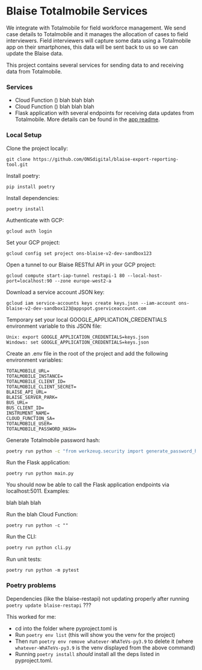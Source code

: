 # Blaise Totalmobile Services

We integrate with Totalmobile for field workforce management. We send case details to Totalmobile and it manages the allocation of cases to field interviewers. Field interviewers will capture some data using a Totalmobile app on their smartphones, this data will be sent back to us so we can update the Blaise data.

This project contains several services for sending data to and receiving data from Totalmobile.

### Services

- Cloud Function () blah blah blah
- Cloud Function () blah blah blah
- Flask application with several endpoints for receiving data updates from Totalmobile. More details can be found in the [app readme](app/README.md).

### Local Setup

Clone the project locally:
```shell
git clone https://github.com/ONSdigital/blaise-export-reporting-tool.git
```

Install poetry:
```shell
pip install poetry
```

Install dependencies:
```shell
poetry install
```

Authenticate with GCP:
```shell
gcloud auth login
```

Set your GCP project:
```shell
gcloud config set project ons-blaise-v2-dev-sandbox123
```

Open a tunnel to our Blaise RESTful API in your GCP project:
```shell
gcloud compute start-iap-tunnel restapi-1 80 --local-host-port=localhost:90 --zone europe-west2-a
```

Download a service account JSON key:
```
gcloud iam service-accounts keys create keys.json --iam-account ons-blaise-v2-dev-sandbox123@appspot.gserviceaccount.com
```

Temporary set your local GOOGLE_APPLICATION_CREDENTIALS environment variable to this JSON file:
```
Unix: export GOOGLE_APPLICATION_CREDENTIALS=keys.json
Windows: set GOOGLE_APPLICATION_CREDENTIALS=keys.json
```

Create an .env file in the root of the project and add the following environment variables:
```
TOTALMOBILE_URL=
TOTALMOBILE_INSTANCE=
TOTALMOBILE_CLIENT_ID=
TOTALMOBILE_CLIENT_SECRET=
BLAISE_API_URL=
BLAISE_SERVER_PARK=
BUS_URL=
BUS_CLIENT_ID=
INSTRUMENT_NAME=
CLOUD_FUNCTION_SA=
TOTALMOBILE_USER=
TOTALMOBILE_PASSWORD_HASH=
```

Generate Totalmobile password hash:
```sh
poetry run python -c "from werkzeug.security import generate_password_hash; print(generate_password_hash('blah'))"
```

Run the Flask application:
```shell
poetry run python main.py
```

You should now be able to call the Flask application endpoints via localhost:5011. Examples:

blah blah blah

Run the blah Cloud Function:
```shell
poetry run python -c ""
```

Run the CLI:
```sh
poetry run python cli.py
```

Run unit tests:
```shell
poetry run python -m pytest
```

### Poetry problems

Dependencies (like the blaise-restapi) not updating properly after running ```poetry update blaise-restapi``` ???

This worked for me:

* cd into the folder where pyproject.toml is
* Run ```poetry env list``` (this will show you the venv for the project)
* Then run ```poetry env remove whatever-WhATeVs-py3.9``` to delete it (where ```whatever-WhATeVs-py3.9``` is the venv displayed from the above command) 
* Running ```poetry install``` <i>should</i> install all the deps listed in pyproject.toml.
